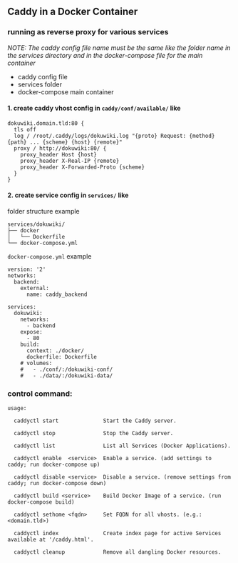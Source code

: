 ## Caddy in a Docker Container
### running as reverse proxy for various services



*NOTE: The caddy config file name must be the same like the folder name in the services directory and in the docker-compose file for the main container*
 - caddy config file
 - services folder
 - docker-compose main container


#### 1. create caddy vhost config in `caddy/conf/available/` like

```
dokuwiki.domain.tld:80 {
  tls off
  log / /root/.caddy/logs/dokuwiki.log "{proto} Request: {method} {path} ... {scheme} {host} {remote}"
  proxy / http://dokuwiki:80/ {
    proxy_header Host {host}
    proxy_header X-Real-IP {remote}
    proxy_header X-Forwarded-Proto {scheme}
  }
}

```

#### 2. create service config in `services/` like

folder structure example
```
services/dokuwiki/
├── docker
│   └── Dockerfile
└── docker-compose.yml

```

`docker-compose.yml` example
```
version: '2'
networks:
  backend:
    external:
      name: caddy_backend

services:
  dokuwiki:
    networks:
      - backend
    expose:
      - 80
    build:
      context: ./docker/
      dockerfile: Dockerfile
    # volumes:
    #   - ./conf/:/dokuwiki-conf/
    #   - ./data/:/dokuwiki-data/
```

### control command:
```
usage:

  caddyctl start              Start the Caddy server.

  caddyctl stop               Stop the Caddy server.

  caddyctl list               List all Services (Docker Applications).

  caddyctl enable  <service>  Enable a service. (add settings to caddy; run docker-compose up)

  caddyctl disable <service>  Disable a service. (remove settings from caddy; run docker-compose down)

  caddyctl build <service>    Build Docker Image of a service. (run docker-compose build)

  caddyctl sethome <fqdn>     Set FQDN for all vhosts. (e.g.: <domain.tld>)

  caddyctl index              Create index page for active Services available at '/caddy.html'.

  caddyctl cleanup            Remove all dangling Docker resources.

```
